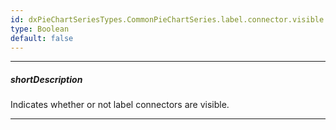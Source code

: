 ```yaml
---
id: dxPieChartSeriesTypes.CommonPieChartSeries.label.connector.visible
type: Boolean
default: false
---
```

---
##### shortDescription
Indicates whether or not label connectors are visible.

---
